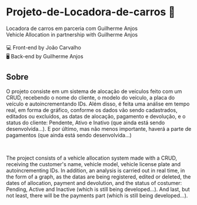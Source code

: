 # Projeto-de-Locadora-de-carros 🚗
Locadora de carros em parceria com Guilherme Anjos <br>
Vehicle Allocation in partnership with Guilherme Anjos <br> <br>
💻 Front-end by João Carvalho <br>
🖥️ Back-end by Guilherme Anjos <br>

## Sobre
O projeto consiste em um sistema de alocação de veículos feito com um CRUD, recebendo o nome do cliente, o modelo do veículo, a placa do veículo e autoincrementando IDs. Além disso, é feita uma análise em tempo real, em forma de gráfico, conforme os dados vão sendo cadastrados, editados ou excluídos, as datas de alocação, pagamento e devolução, e o status do cliente: Pendente, Ativo e Inativo (que ainda está sendo desenvolvida...). E por último, mas não menos importante, haverá a parte de pagamentos (que ainda está sendo desenvolvida...)

<br>

The project consists of a vehicle allocation system made with a CRUD, receiving the customer's name, vehicle model, vehicle license plate and autoincrementing IDs. In addition, an analysis is carried out in real time, in the form of a graph, as the datas are being registered, edited or deleted, the dates of allocation, payment and devolution, and the status of costumer: Pending, Active and Inactive (which is still being developed...). And last, but not least, there will be the payments part (which is still being developed...).
